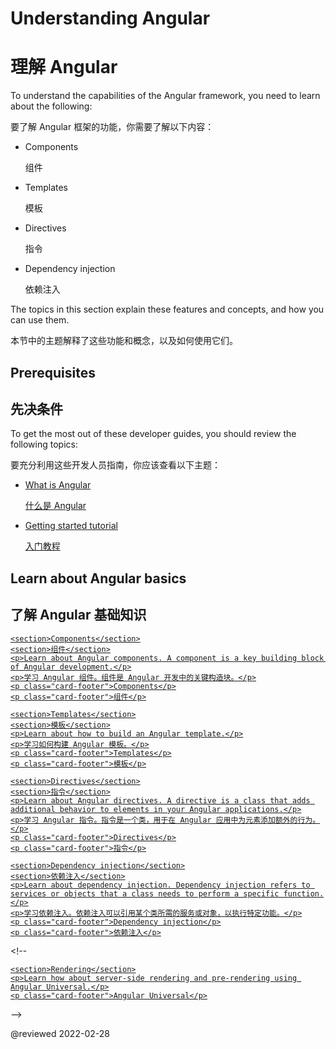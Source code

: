 # Understanding Angular

# 理解 Angular

To understand the capabilities of the Angular framework, you need to learn about the following:

要了解 Angular 框架的功能，你需要了解以下内容：

* Components

  组件

* Templates

  模板

* Directives

  指令

* Dependency injection

  依赖注入

The topics in this section explain these features and concepts, and how you can use them.

本节中的主题解释了这些功能和概念，以及如何使用它们。

## Prerequisites

## 先决条件

To get the most out of these developer guides, you should review the following topics:

要充分利用这些开发人员指南，你应该查看以下主题：

* [What is Angular][AioGuideWhatIsAngular]

  [什么是 Angular][AioGuideWhatIsAngular]

* [Getting started tutorial][AioStart]

  [入门教程][AioStart]

## Learn about Angular basics

## 了解 Angular 基础知识

<div class="card-container">
  <a href="guide/component-overview" class="docs-card" title="Components">

```
<section>Components</section>
<section>组件</section>
<p>Learn about Angular components. A component is a key building block of Angular development.</p>
<p>学习 Angular 组件。组件是 Angular 开发中的关键构造块。</p>
<p class="card-footer">Components</p>
<p class="card-footer">组件</p>
```

  </a>
  <a href="guide/template-syntax" class="docs-card" title="Templates">

```
<section>Templates</section>
<section>模板</section>
<p>Learn about how to build an Angular template.</p>
<p>学习如何构建 Angular 模板。</p>
<p class="card-footer">Templates</p>
<p class="card-footer">模板</p>
```

  </a>
  <a href="guide/built-in-directives" class="docs-card" title="Directives">

```
<section>Directives</section>
<section>指令</section>
<p>Learn about Angular directives. A directive is a class that adds additional behavior to elements in your Angular applications.</p>
<p>学习 Angular 指令。指令是一个类，用于在 Angular 应用中为元素添加额外的行为。</p>
<p class="card-footer">Directives</p>
<p class="card-footer">指令</p>
```

  </a>
  <a href="guide/dependency-injection" class="docs-card" title="Dependency injection">

```
<section>Dependency injection</section>
<section>依赖注入</section>
<p>Learn about dependency injection. Dependency injection refers to services or objects that a class needs to perform a specific function.</p>
<p>学习依赖注入。依赖注入可以引用某个类所需的服务或对象，以执行特定功能。</p>
<p class="card-footer">Dependency injection</p>
<p class="card-footer">依赖注入</p>
```

  </a>

  &lt;!-- <a href="guide/rendering-overview" class="docs-card" title="Angular service worker developer guide">

```
<section>Rendering</section>
<p>Learn how about server-side rendering and pre-rendering using Angular Universal.</p>
<p class="card-footer">Angular Universal</p>
```

  </a> -->

</div>

<!-- links -->

[AioGuideWhatIsAngular]: guide/what-is-angular "What is Angular\? | Angular"

[AioStart]: start "Getting started with Angular | Angular"

<!-- external links -->

<!-- end links -->

@reviewed 2022-02-28